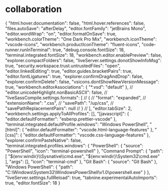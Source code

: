 # collaboration
{
  "html.hover.documentation": false,
  "html.hover.references": false,
  "files.autoSave": "afterDelay",
  "editor.fontFamily": "jetBrains Mono",
  "editor.wordWrap": "on",
  "editor.formatOnSave": true,
  "workbench.colorTheme": "One Dark Pro Mix",
  "workbench.iconTheme": "vscode-icons",
  "workbench.productIconTheme": "fluent-icons",
  "code-runner.runInTerminal": true,
  "debug.console.fontSize": 18,
  "terminal.integrated.fontSize": 18,
  "workbench.editor.enablePreview": false,
  "explorer.compactFolders": false,
  "liveServer.settings.donotShowInfoMsg": true,
  "security.workspace.trust.untrustedFiles": "open",
  "editor.linkedEditing": true,
  "editor.guides.bracketPairs": true,
  "editor.fontLigatures": true,
  "explorer.confirmDragAndDrop": false,
  "explorer.confirmDelete": false,
  "vsicons.dontShowNewVersionMessage": true,
  "workbench.editorAssociations": {
    "*.vsd": "default"
  },
  // "editor.unicodeHighlight.nonBasicASCII": false,
  // "liveSassCompile.settings.formats": [
  //   {
  //     "format": "expanded",
  //     "extensionName": ".css",
  //     "savePath": "/up/css",
  //     "savePathReplacementPairs": null
  //   }
  // ],
  "editor.tabSize": 2,
  "workbench.settings.applyToAllProfiles": [],
  "[javascript]": {
    "editor.defaultFormatter": "esbenp.prettier-vscode"
  },
  "terminal.integrated.defaultProfile.windows": "Windows PowerShell",
  "[html]": {
    "editor.defaultFormatter": "vscode.html-language-features"
  },
  "[css]": {
    "editor.defaultFormatter": "vscode.css-language-features"
  },
  "explorer.confirmPasteNative": false,
  "terminal.integrated.profiles.windows": {
    "PowerShell": {
      "source": "PowerShell",
      "icon": "terminal-powershell"
    },
    "Command Prompt": {
      "path": [
        "${env:windir}\\Sysnative\\cmd.exe",
        "${env:windir}\\System32\\cmd.exe"
      ],
      "args": [],
      "icon": "terminal-cmd"
    },
    "Git Bash": {
      "source": "Git Bash"
    },
    "Windows PowerShell": {
      "path": "C:\\Windows\\System32\\WindowsPowerShell\\v1.0\\powershell.exe"
    }
  },
  "liveServer.settings.fullReload": true,
  "tabnine.experimentalAutoImports": true,
  "editor.fontSize": 18
}

